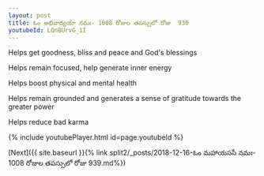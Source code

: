 ```yaml
---
layout: post
title: ఓం అభివాద్యయా నమః- 1008 రోజుల తపస్సులో రోజు  930
youtubeId: LQnBUrvG_1I
---
```

 
 
Helps get goodness, bliss and peace and God's blessings
 
Helps remain focused, help generate inner energy 
 
Helps boost physical and mental health 
 
Helps remain grounded and generates a sense of gratitude towards the greater power 
 
Helps reduce bad karma
 
 
 
 


{% include youtubePlayer.html id=page.youtubeId %}
 
[Next]({{ site.baseurl }}{% link  split2/_posts/2018-12-16-ఓం మహాయససే నమః- 1008 రోజుల తపస్సులో రోజు  939.md%})
 
